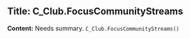 ## Title: C_Club.FocusCommunityStreams

**Content:**
Needs summary.
`C_Club.FocusCommunityStreams()`
